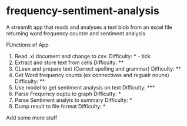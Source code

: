 # frequency-sentiment-analysis
A streamlit app that reads and analyses a text blob from an excel file returning word frequency counter and sentiment analysis

FUnctions of App
1) Read .xl document and change to csv. Difficulty: * - tick
2) Extract and store text from cells Difficulty: **
3) CLean and prepare text (Correct spelling and grammar) Difficulty: **
4) Get Word frequency counts (ex connectives and regualr nouns) Difficulty: **
5) Use model to get sentiment analysis on text Difficulty: ***
6) Parse Frequrncy ouptu to graph Difficulty: *
7) Parse Sentiment analyis to summary Difficulty: *
8) Dump result to file format Difficulty: *

Add some more stuff 

